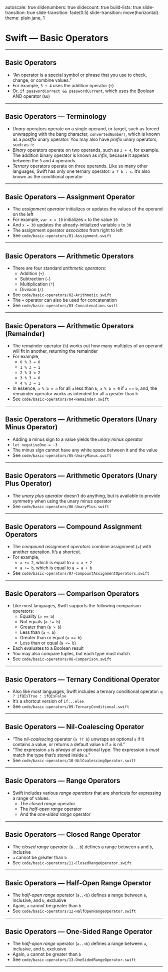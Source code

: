 autoscale: true
slidenumbers: true
slidecount: true
build-lists: true
slide-transition: true
slide-transition: fade(0.5)
slide-transition: move(horizontal)
theme: plain jane, 1

# Swift — Basic Operators

---

## Basic Operators

* “An operator is a special symbol or phrase that you use to check, change, or combine values.”
* For example, `3 + 4` uses the addition operator (`+`)
* Or, `if passwordCorrect && passwordCurrent`, which uses the Boolean AND operator (`&&`)

---

## Basic Operators — Terminology

* *Unary* operators operate on a single operand, or target, such as forced unwrapping with the bang character, `convertedNumber!`, which is known as a *postfix* unary operator. You may also have *prefix* unary operators, such as `!c`
* *Binary* operators operate on two operands, such as `3 + 4`, for example. The addition binary operator is known as *infix*, because it appears between the `3` and `4` operands
* *Ternary* operators operate on three operands. Like so many other languages, Swift has only one ternary operator: `a ? b : c`. It’s also known as the conditional operator

---

## Basic Operators — Assignment Operator

* The *assignment operator* initializes or updates the values of the operand on the left
* For example, `var x = 10` initializes `x` to the value `10`
* And `x = 30` updates the already-initialized variable `x` to `30`
* The assignment operator *associates* from right to left
* See `code/basic-operators/01-Assignment.swift`

---

## Basic Operators — Arithmetic Operators

* There are four standard *arithmetic operators*:
    * Addition (`+`)
    * Subtraction (`-`)
    * Multiplication (`*`)
    * Division (`/`)
* See `code/basic-operators/02-Arithmetic.swift`
* The `+` operator can also be used for concatenation
* See `code/basic-operators/03-Concatenation.swift`

---

## Basic Operators — Arithmetic Operators (Remainder)

* The remainder operator (`%`) works out how many multiples of an operand will fit in another, returning the remainder
* For example,
    * `0 % 3 = 0`
    * `1 % 3 = 1`
    * `2 % 3 = 2`
    * `3 % 3 = 0`
    * `4 % 3 = 1`
* In essence, `a % b = a` for all `a` less than `b`; `a % b = 0` if `a` == `b`; and, the remainder operator works as intended for all `a` greater than `b`
* See `code/basic-operators/04-Remainder.swift`

---

## Basic Operators — Arithmetic Operators (Unary Minus Operator)

* Adding a minus sign to a value yields the *unary minus operator*
* `let negativeOne = -3`
* The minus sign cannot have any white space between it and the value
* See `code/basic-operators/05-UnaryMinus.swift`

---

## Basic Operators — Arithmetic Operators (Unary Plus Operator)

* The *unary plus operator* doesn’t do anything, but is available to provide symmetry when using the unary minus operator
* See `code/basic-operators/06-UnaryPlus.swift`

---

## Basic Operators — Compound Assignment Operators

* The *compound assignment operators* combine assignment (`=`) with another operation. It’s a shortcut.
* For example,
    * `a += 2`, which is equal to `a = a + 2`
    * `a += b`, which is equal to `a = a + b`
* See `code/basic-operators/07-CompountAssignmentOperators.swift`

---

## Basic Operators — Comparison Operators

* Like most languages, Swift supports the following comparison operators:
    * Equality (`a == b`)
    * Not equals (`a != b`)
    * Greater than (`a > b`)
    * Less than (`a < b`)
    * Greater than or equal (`a >= b`)
    * Less than or equal (`a <= b`)
* Each evaluates to a Boolean result
* You may also compare tuples, but each type must match
* See `code/basic-operators/08-Comparison.swift`

---

## Basic Operators — Ternary Conditional Operator

* Also like most languages, Swift includes a ternary conditional operator: `q ? ifQIsTrue : ifQIsFalse`
* It’s a shortcut version of `if...else`
* See `code/basic-operators/09-TernaryConditional.swift`

---

## Basic Operators — Nil-Coalescing Operator

* “The *nil-coalescing* operator (`a ?? b`) unwraps an optional `a` if it contains a value, or returns a default value `b` if `a` is nil.”
* “The expression `a` is *always* of an optional type. The expression `b` *must* match the type that’s stored inside `a`.”
* See `code/basic-operators/10-NilCoalescingOperator.swift`

---

## Basic Operators — Range Operators

* Swift includes various *range operators* that are shortcuts for expressing a range of values:
    * The *closed range* operator
    * The *half-open range* operator
    * And the *one-sided range* operator

---

## Basic Operators — Closed Range Operator

* The *closed range operator* (`a...b`) defines a range between `a` and `b`, inclusive
* `a` cannot be greater than `b`
* See `code/basic-operators/11-ClosedRangeOperator.swift`

---

## Basic Operators — Half-Open Range Operator

* The *half-open range* operator (`a..<b`) defines a range between `a`, inclusive, and `b`, exclusive
* Again, `a` cannot be greater than `b`
* See `code/basic-operators/12-HalfOpenRangeOperator.swift`

---

## Basic Operators — One-Sided Range Operator

* The *half-open range* operator (`a..<b`) defines a range between `a`, inclusive, and `b`, exclusive
* Again, `a` cannot be greater than `b`
* See `code/basic-operators/13-OneSidedRangeOperator.swift`

---
